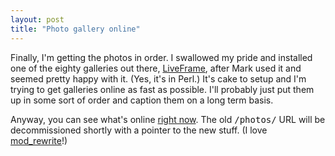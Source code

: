 ```yaml
---
layout: post
title: "Photo gallery online"
---
```




Finally, I'm getting the photos in order. I swallowed my pride and installed one of the eighty galleries out there, <a href="http://www.liveframe.org/">LiveFrame</a>, after Mark used it and seemed pretty happy with it. (Yes, it's in Perl.) It's cake to setup and I'm trying to get galleries online as fast as possible. I'll probably just put them up in some sort of order and caption them on a long term basis.

<p>Anyway, you can see what's online <a href="/cgi-bin/liveframe.cgi">right now</a>. The old <tt>/photos/</tt> URL will be decommissioned shortly with a pointer to the new stuff. (I love <a href="http://modrewrite.com/">mod_rewrite</a>!)</p>


